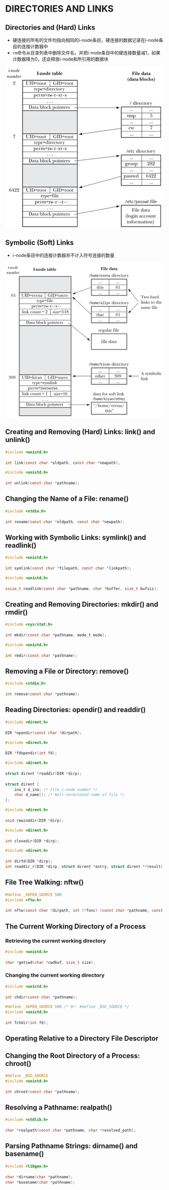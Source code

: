 # DIRECTORIES AND LINKS

## Directories and (Hard) Links
- 硬连接的所有的文件均指向相同的i-node条目，硬连接的数据记录在i-node条目的连接计数器中
- `rm`命令从目录列表中删除文件名，并把i-node条目中的硬连接数量减1，如果计数器降为0，还会释放i-node和所引用的数据块

![18-1.png](img/18-1.png)

## Symbolic (Soft) Links
- i-node条目中的连接计数器并不计入符号连接的数量

![18-2.png](img/18-2.png)

## Creating and Removing (Hard) Links: link() and unlink()
```c
#include <unistd.h>

int link(const char *oldpath, const char *newpath);
```

```c
#include <unistd.h>

int unlink(const char *pathname);
```

## Changing the Name of a File: rename()
```c
#include <stdio.h>

int rename(const char *oldpath, const char *newpath);
```

## Working with Symbolic Links: symlink() and readlink()
```c
#include <unistd.h>

int symlink(const char *filepath, const char *linkpath);
```
```c
#include <unistd.h>

ssize_t readlink(const char *pathname, char *buffer, size_t bufsiz);
```

## Creating and Removing Directories: mkdir() and rmdir()
```c
#include <sys/stat.h>

int mkdir(const char *pathname, mode_t mode);
```
```c
#include <unistd.h>

int rmdir(const char *pathname);
```

## Removing a File or Directory: remove()
```c
#include <stdio.h>

int remove(const char *pathname);
```

## Reading Directories: opendir() and readdir()
```c
#include <dirent.h>

DIR *opendir(const char *dirpath);
```
```c
#include <dirent.h>

DIR *fdopendir(int fd);
```
```c
#include <dirent.h>

struct dirent *readdir(DIR *dirp);

struct dirent {
    ino_t d_ino; /* File i-node number */
    char d_name[]; /* Null-terminated name of file */
};
```
```c
#include <dirent.h>

void rewinddir(DIR *dirp);
```
```c
#include <dirent.h>

int closedir(DIR *dirp);
```
```c
#include <dirent.h>

int dirfd(DIR *dirp);
int readdir_r(DIR *dirp, struct dirent *entry, struct dirent **result);
```

## File Tree Walking: nftw()
```c
#define _XOPEN_SOURCE 500
#include <ftw.h>

int nftw(const char *dirpath, int (*func) (const char *pathname, const struct stat *statbuf, int typeflag, struct FTW *ftwbuf), int nopenfd, int flags);
```

## The Current Working Directory of a Process
### Retrieving the current working directory
```c
#include <unistd.h>

char *getcwd(char *cwdbuf, size_t size);
```

### Changing the current working directory
```c
#include <unistd.h>

int chdir(const char *pathname);
```
```c
#define _XOPEN_SOURCE 500 /* Or: #define _BSD_SOURCE */
#include <unistd.h>

int fchdir(int fd);
```

## Operating Relative to a Directory File Descriptor

## Changing the Root Directory of a Process: chroot()
```c
#define _BSD_SOURCE
#include <unistd.h>

int chroot(const char *pathname);
```

## Resolving a Pathname: realpath()
```c
#include <stdlib.h>

char *realpath(const char *pathname, char *resolved_path);
```

## Parsing Pathname Strings: dirname() and basename()
```c
#include <libgen.h>

char *dirname(char *pathname);
char *basename(char *pathname);
```